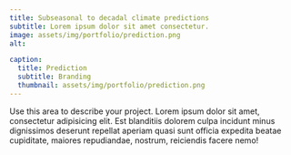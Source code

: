 ```yaml
---
title: Subseasonal to decadal climate predictions
subtitle: Lorem ipsum dolor sit amet consectetur.
image: assets/img/portfolio/prediction.png
alt: 

caption:
  title: Prediction
  subtitle: Branding
  thumbnail: assets/img/portfolio/prediction.png
---
```

Use this area to describe your project. Lorem ipsum dolor sit amet, consectetur adipisicing elit. Est blanditiis dolorem culpa incidunt minus dignissimos deserunt repellat aperiam quasi sunt officia expedita beatae cupiditate, maiores repudiandae, nostrum, reiciendis facere nemo!


